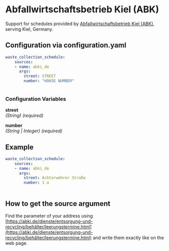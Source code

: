 # Abfallwirtschaftsbetrieb Kiel (ABK)

Support for schedules provided by [Abfallwirtschaftsbetrieb Kiel (ABK)](https://abki.de/), serving Kiel, Germany.

## Configuration via configuration.yaml

```yaml
waste_collection_schedule:
    sources:
    - name: abki_de
      args:
        street: STREET
        number: "HOUSE NUMBER"
        
```

### Configuration Variables

**street**  
*(String) (required)*

**number**  
*(String | Integer) (required)*

## Example

```yaml
waste_collection_schedule:
    sources:
    - name: abki_de
      args:
        street: Achterwehrer Straße
        number: 1 a
        
```

## How to get the source argument

Find the parameter of your address using [https://abki.de/dienste/entsorgung-und-recycling/behälter/leerungstermine.html](https://abki.de/dienste/entsorgung-und-recycling/behälter/leerungstermine.html) and write them exactly like on the web page.
